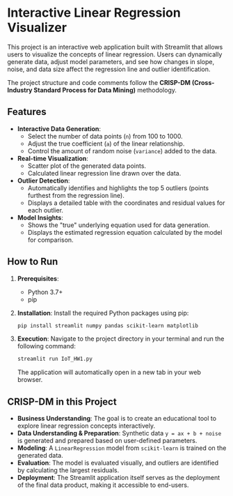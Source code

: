 # Interactive Linear Regression Visualizer

This project is an interactive web application built with Streamlit that allows users to visualize the concepts of linear regression. Users can dynamically generate data, adjust model parameters, and see how changes in slope, noise, and data size affect the regression line and outlier identification.

The project structure and code comments follow the **CRISP-DM (Cross-Industry Standard Process for Data Mining)** methodology.

## Features

-   **Interactive Data Generation**:
    -   Select the number of data points (`n`) from 100 to 1000.
    -   Adjust the true coefficient (`a`) of the linear relationship.
    -   Control the amount of random noise (`variance`) added to the data.
-   **Real-time Visualization**:
    -   Scatter plot of the generated data points.
    -   Calculated linear regression line drawn over the data.
-   **Outlier Detection**:
    -   Automatically identifies and highlights the top 5 outliers (points furthest from the regression line).
    -   Displays a detailed table with the coordinates and residual values for each outlier.
-   **Model Insights**:
    -   Shows the "true" underlying equation used for data generation.
    -   Displays the estimated regression equation calculated by the model for comparison.

## How to Run

1.  **Prerequisites**:
    -   Python 3.7+
    -   pip

2.  **Installation**:
    Install the required Python packages using pip:
    ```bash
    pip install streamlit numpy pandas scikit-learn matplotlib
    ```

3.  **Execution**:
    Navigate to the project directory in your terminal and run the following command:
    ```bash
    streamlit run IoT_HW1.py
    ```
    The application will automatically open in a new tab in your web browser.

## CRISP-DM in this Project

-   **Business Understanding**: The goal is to create an educational tool to explore linear regression concepts interactively.
-   **Data Understanding & Preparation**: Synthetic data `y = ax + b + noise` is generated and prepared based on user-defined parameters.
-   **Modeling**: A `LinearRegression` model from `scikit-learn` is trained on the generated data.
-   **Evaluation**: The model is evaluated visually, and outliers are identified by calculating the largest residuals.
-   **Deployment**: The Streamlit application itself serves as the deployment of the final data product, making it accessible to end-users.
